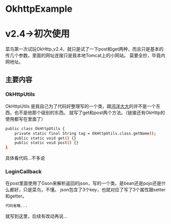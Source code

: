 # OkhttpExample
v2.4->初次使用
================
菜鸟第一次试玩OkHttp_v2.4，就只是试了一下post和get两种，而且只是基本的传几个参数。里面的网址连接只是我本地Tomcat上的小网站。
莫要全抄，毕竟内网地址。 

## 主要内容
### OkHttpUtils 
OkHttpUtils 是我自己为了代码好整理写的一个类，跟[鸿洋大大](http://blog.csdn.net/lmj623565791/article/details/47911083)的并不是一个东西，也不是他那个级别的东西。
就写了get和post两个方法。（链接还有OkHttp的使用都写在里面了）

``` bash
public class OkHttpUtils {
    private static final String tag = OkHttpUtils.class.getName();
    public static void get() {}
    public static void post() {}
}
```
具体看代码...不多说

### LoginCallback
在post里面使用了Gson来解析返回的json，写的一个类。是bean还是pojo还是什么都好，只是菜鸟，不懂。
json包含了3个key，也就对应了写了3个属性跟setter和getter。
``` bash
代码省略...
```

就写到这里，后续有改动再说...
